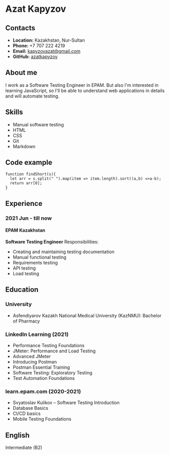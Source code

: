 # Azat Kapyzov
## Contacts
- **Location:** Kazakhstan, Nur-Sultan
- **Phone:** +7 707 222 4219
- **Email:** kapyzovazat@gmail.com
- **GitHub:** [azatkapyzov](https://github.com/azatkapyzov/)
## About me
I work as a Software Testing Engineer in EPAM. But also I'm interested in learning JavaScript, so I'll be able to understand web applications in details and will automate testing.
## Skills
- Manual software testing
- HTML
- CSS
- Git
- Markdown
## Code example
```
function findShort(s){
  let arr = s.split(" ").map(item => item.length).sort((a,b) =>a-b);
  return arr[0];
}
```
## Experience
### 2021 Jun - till now
#### EPAM Kazakhstan
**Software Testing Engineer**
Responsibilities:
- Creating and maintaining testing documentation
- Manual functional testing
- Requirements testing
- API testing
- Load testing
## Education
### University
- Asfendiyarov Kazakh National Medical University (KazNMU): Bachelor of Pharmacy
### LinkedIn Learning (2021)
- Performance Testing Foundations
- JMeter: Performance and Load Testing
- Advanced JMeter
- Introducing Postman
- Postman Essential Training
- Software Testing: Exploratory Testing
- Test Automation Foundations
### learn.epam.com (2020-2021)
- Svyatoslav Kulikov – Software Testing Introduction
- Database Basics
- CI/CD basics
- Mobile Testing Foundations
## English
Intermediate (B2)